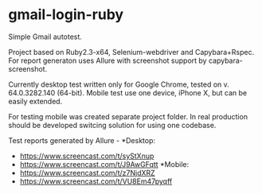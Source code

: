 # gmail-login-ruby
Simple Gmail autotest.

Project based on Ruby2.3-x64, Selenium-webdriver and Capybara+Rspec.
For report generaton uses Allure with screenshot support by capybara-screenshot.

Currently desktop test written only for Google Chrome, tested on v. 64.0.3282.140 (64-bit).
Mobile test use one device, iPhone X, but can be easily extended.

For testing mobile was created separate project folder. In real production should be
developed switcing solution for using one codebase.

Test reports generated by Allure -
*Desktop:
* https://www.screencast.com/t/syStXnup
* https://www.screencast.com/t/J9AwGFqtt
*Mobile:
* https://www.screencast.com/t/z7NjdXRZ
* https://www.screencast.com/t/VU8Em47pyqff

